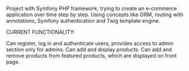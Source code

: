 Project with Symfony PHP framework, trying to create an e-commerce application over time step by step. Using concepts like ORM, routing with annotations, Symfony authentication and Twig template engine.

CURRENT FUNCTIONALITY:

Can register, log in and authenticate users, provides access to admin section only for admins. Can add and display products. Can add and remove products from featured products, which are displayed on front page.